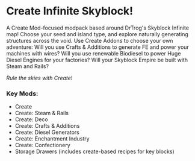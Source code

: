 # Create Infinite Skyblock!

A Create Mod-focused modpack based around DrTrog's Skyblock Infinite map! Choose your seed and island type, and explore naturally generating structures across the void. Use Create Addons to choose your own adventure: Will you use Crafts & Additions to generate FE and power your machines with wires? Will you use renewable Biodiesel to power Huge Diesel Engines for your factories? Will your Skyblock Empire be built with Steam and Rails?

_Rule the skies with Create!_

### Key Mods:
* Create
* Create: Steam & Rails
* Create: Deco
* Create: Crafts & Additions
* Create: Diesel Generators
* Create: Enchantment Industry
* Create: Confectionery
* Storage Drawers (includes create-based recipes for key blocks)
